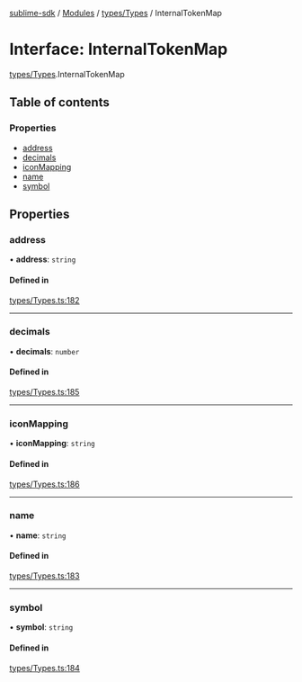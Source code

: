 [sublime-sdk](../README.md) / [Modules](../modules.md) / [types/Types](../modules/types_Types.md) / InternalTokenMap

# Interface: InternalTokenMap

[types/Types](../modules/types_Types.md).InternalTokenMap

## Table of contents

### Properties

- [address](types_Types.InternalTokenMap.md#address)
- [decimals](types_Types.InternalTokenMap.md#decimals)
- [iconMapping](types_Types.InternalTokenMap.md#iconmapping)
- [name](types_Types.InternalTokenMap.md#name)
- [symbol](types_Types.InternalTokenMap.md#symbol)

## Properties

### address

• **address**: `string`

#### Defined in

[types/Types.ts:182](https://github.com/sublime-finance/sublime-sdk/blob/e03df8a/src/types/Types.ts#L182)

___

### decimals

• **decimals**: `number`

#### Defined in

[types/Types.ts:185](https://github.com/sublime-finance/sublime-sdk/blob/e03df8a/src/types/Types.ts#L185)

___

### iconMapping

• **iconMapping**: `string`

#### Defined in

[types/Types.ts:186](https://github.com/sublime-finance/sublime-sdk/blob/e03df8a/src/types/Types.ts#L186)

___

### name

• **name**: `string`

#### Defined in

[types/Types.ts:183](https://github.com/sublime-finance/sublime-sdk/blob/e03df8a/src/types/Types.ts#L183)

___

### symbol

• **symbol**: `string`

#### Defined in

[types/Types.ts:184](https://github.com/sublime-finance/sublime-sdk/blob/e03df8a/src/types/Types.ts#L184)
